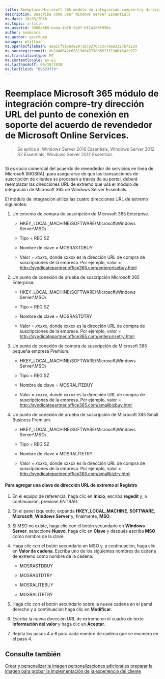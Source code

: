 ```yaml
---
title: Reemplace Microsoft 365 módulo de integración compre-try dirección URL del punto de conexión en soporte del acuerdo de revendedor de Microsoft Online Services.
description: Describe cómo usar Windows Server Essentials
ms.date: 10/03/2016
ms.topic: article
ms.assetid: 9860a6b9-baea-4bf0-9a9f-6f1a288f996e
author: nnamuhcs
ms.author: geschuma
manager: mtillman
ms.openlocfilehash: a8a5cf91c6de2971bc8270cc3c7ea92327b71224
ms.sourcegitcommit: db2d46842c68813d043738d6523f13d8454fc972
ms.translationtype: MT
ms.contentlocale: es-ES
ms.lasthandoff: 09/10/2020
ms.locfileid: "89623379"
---
```

# <a name="replace-microsoft-365-integration-module-buy-try-endpoint-url-in-support-of-microsoft-online-service-reseller-agreement"></a>Reemplace Microsoft 365 módulo de integración compre-try dirección URL del punto de conexión en soporte del acuerdo de revendedor de Microsoft Online Services.

>Se aplica a: Windows Server 2016 Essentials, Windows Server 2012 R2 Essentials, Windows Server 2012 Essentials

##  <a name="BKMK_O365"></a>
 Si es socio comercial del acuerdo de revendedor de servicios en línea de Microsoft (MOSRA), para asegurarse de que las transacciones de suscripción de clientes se procesan a través de su portal, deberá reemplazar las direcciones URL de extremo que usa el módulo de integración de Microsoft 365 de Windows Server Essentials.

 El módulo de integración utiliza las cuatro direcciones URL de extremo siguientes:

1.  Un extremo de compra de suscripción de Microsoft 365 Enterprise.

    -   HKEY_LOCAL_MACHINE\SOFTWARE\Microsoft\Windows Server\MSO\

    -   Tipo = REG SZ

    -   Nombre de clave = MOSRASTDBUY

    -   Valor = *xxxxx*, donde xxxxx es la dirección URL de compra de suscripciones de la empresa. Por ejemplo, valor = http://syndicatepartner.office365.com/enterprisebuy.html

2.  Un punto de conexión de prueba de suscripción Microsoft 365 Enterprise.

    -   HKEY_LOCAL_MACHINE\SOFTWARE\Microsoft\Windows Server\MSO\

    -   Tipo = REG SZ

    -   Nombre de clave = MOSRASTDTRY

    -   Valor = *xxxxx*, donde xxxxx es la dirección URL de compra de suscripciones de la empresa. Por ejemplo, valor = http://syndicatepartner.office365.com/enterprisetry.html

3.  Un punto de conexión de compra de suscripción de Microsoft 365 pequeña empresa Premium.

    -   HKEY_LOCAL_MACHINE\SOFTWARE\Microsoft\Windows Server\MSO\

    -   Tipo = REG SZ

    -   Nombre de clave = MOSRALITEBUY

    -   Valor = *xxxxx*, donde xxxxx es la dirección URL de compra de suscripciones de la empresa. Por ejemplo, valor = http://syndicatepartner.office365.com/smallbizbuy.html

4.  Un punto de conexión de prueba de suscripción de Microsoft 365 Small Business Premium.

    -   HKEY_LOCAL_MACHINE\SOFTWARE\Microsoft\Windows Server\MSO\

    -   Tipo = REG SZ

    -   Nombre de clave = MOSRALITETRY

    -   Valor = *xxxxx*, donde xxxxx es la dirección URL de compra de suscripciones de la empresa. Por ejemplo, valor = http://syndicatepartner.office365.com/smallbiztry.html

#### <a name="to-add-an-endpoint-url-key-to-the-registry"></a>Para agregar una clave de dirección URL de extremo al Registro

1.  En el equipo de referencia. haga clic en **Inicio**, escriba **regedit** y, a continuación, presione ENTRAR.

2.  En el panel izquierdo, expanda **HKEY_LOCAL_MACHINE**, **SOFTWARE**, **Microsoft**, **Windows Server** y, finalmente, **MSO**.

3.  Si MSO no existe, haga clic con el botón secundario en **Windows Server**, seleccione **Nuevo**, haga clic en **Clave** y después escriba **MSO** como nombre de la clave.

4.  Haga clic con el botón secundario en MSO y, a continuación, haga clic en **Valor de cadena**. Escriba uno de los siguientes nombres de cadena de extremo como nombre de la cadena:

    -   MOSRASTDBUY

    -   MOSRASTDTRY

    -   MOSRALITEBUY

    -   MOSRALITETRY

5.  Haga clic con el botón secundario sobre la nueva cadena en el panel derecho y a continuación haga clic en **Modificar**.

6.  Escriba la nueva dirección URL de extremo en el cuadro de texto **Información del valor** y haga clic en **Aceptar**.

7.  Repita los pasos 4 a 6 para cada nombre de cadena que se enumera en el paso 4.

## <a name="see-also"></a>Consulte también

 [Crear y personalizar la imagen](Creating-and-Customizing-the-Image.md) [personalizaciones adicionales](Additional-Customizations.md) [preparar la imagen para probar la implementación de](Preparing-the-Image-for-Deployment.md) [la experiencia del cliente](Testing-the-Customer-Experience.md)


